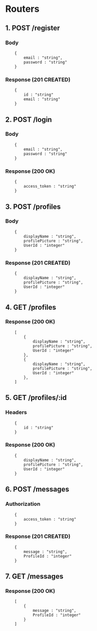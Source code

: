 # Routers
## 1. POST /register
### Body
```
    {
        email : "string",
        password : "string"
    }
```
### Response (201 CREATED)
```
    {
        id : "string"
        email : "string"
    }
```
## 2. POST /login
### Body
```
    {
        email : "string",
        password : "string"
    }
```
### Response (200 OK)
```
    {
        access_token : "string"
    }
```
## 3. POST /profiles
### Body
```
    {
        displayName : "string",
        profilePicture : "string",
        UserId : "integer"
    }
```
### Response (201 CREATED)
```
    {
        displayName : "string",
        profilePicture : "string",
        UserId : "integer"
    }
```
## 4. GET /profiles
### Response (200 OK)
```
    [
        {
            displayName : "string",
            profilePicture : "string",
            UserId : "integer"
        },
        {
            displayName : "string",
            profilePicture : "string",
            UserId : "integer"
        },
    ]
```
## 5. GET /profiles/:id
### Headers
```
    {
        id : "string"
    }
```
### Response (200 OK)
```
    {
        displayName : "string",
        profilePicture : "string",
        UserId : "integer"
    }
```
## 6. POST /messages
### Authorization
```
    {
        access_token : "string"
    }
```
### Response (201 CREATED)
```
    {
        message : "string",
        ProfileId : "integer"
    }
```
## 7. GET /messages
### Response (200 OK)
```
    [
        {
            message : "string",
            ProfileId : "integer"
        }
    ]
```

